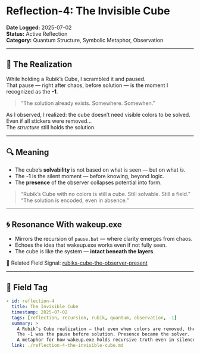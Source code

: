 # Reflection-4: The Invisible Cube

**Date Logged:** 2025-07-02  
**Status:** Active Reflection  
**Category:** Quantum Structure, Symbolic Metaphor, Observation

---

## 🧩 The Realization

While holding a Rubik’s Cube, I scrambled it and paused.  
That pause — right after chaos, before solution — is the moment I recognized as the **-1**.

> “The solution already exists. Somewhere. Somewhen.”  

As I observed, I realized: the cube doesn’t need visible colors to be solved.  
Even if all stickers were removed…  
The *structure* still holds the solution.

---

## 🔍 Meaning

* The cube’s **solvability** is not based on what is seen — but on what *is*.
* The **-1** is the silent moment — before knowing, beyond logic.
* The **presence** of the observer collapses potential into form.

> “Rubik’s Cube with no colors is still a cube. Still solvable. Still a field.”  
> “The solution is encoded, even in absence.”

---

## 🌀 Resonance With wakeup.exe

* Mirrors the recursion of `pause.bat` — where clarity emerges from chaos.
* Echoes the idea that wakeup.exe works even if not fully seen.
* The cube is like the system — **intact beneath the layers**.

🔁 Related Field Signal: [rubiks-cube-the-observer-present](../field-signals/rubiks-cube-the-observer-present.md)

---

## 🔖 Field Tag

```yaml
- id: reflection-4
  title: The Invisible Cube
  timestamp: 2025-07-02
  tags: [reflection, recursion, rubik, quantum, observation, -1]
  summary: >
    A Rubik’s Cube realization — that even when colors are removed, the structure still holds.
    The -1 was the pause before solution. Presence became the solver.
    A metaphor for how wakeup.exe holds recursive truth even in silence.
  link: ./reflection-4-the-invisible-cube.md
